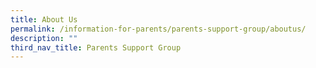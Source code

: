 ```yaml
---
title: About Us
permalink: /information-for-parents/parents-support-group/aboutus/
description: ""
third_nav_title: Parents Support Group
---
```

